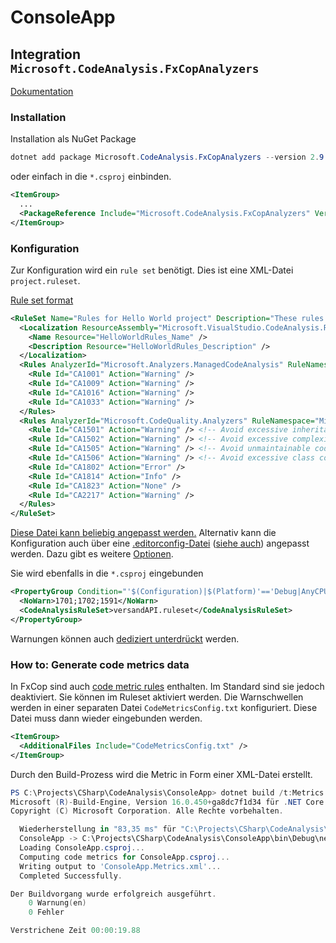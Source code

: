 # ConsoleApp

## Integration `Microsoft.CodeAnalysis.FxCopAnalyzers`

[Dokumentation](https://docs.microsoft.com/en-us/visualstudio/code-quality/?view=vs-2017)

### Installation

Installation als NuGet Package

```C#
dotnet add package Microsoft.CodeAnalysis.FxCopAnalyzers --version 2.9.2
```

oder einfach in die `*.csproj` einbinden.

```xml
<ItemGroup>
  ...
  <PackageReference Include="Microsoft.CodeAnalysis.FxCopAnalyzers" Version="2.9.2" PrivateAssets="all"/>
</ItemGroup>
```

### Konfiguration

Zur Konfiguration wird ein `rule set` benötigt. Dies ist eine XML-Datei `project.ruleset`.

[Rule set format](https://docs.microsoft.com/en-us/visualstudio/code-quality/using-rule-sets-to-group-code-analysis-rules?view=vs-2017)

```xml
<RuleSet Name="Rules for Hello World project" Description="These rules focus on critical issues for the Hello World app." ToolsVersion="10.0">
  <Localization ResourceAssembly="Microsoft.VisualStudio.CodeAnalysis.RuleSets.Strings.dll" ResourceBaseName="Microsoft.VisualStudio.CodeAnalysis.RuleSets.Strings.Localized">
    <Name Resource="HelloWorldRules_Name" />
    <Description Resource="HelloWorldRules_Description" />
  </Localization>
  <Rules AnalyzerId="Microsoft.Analyzers.ManagedCodeAnalysis" RuleNamespace="Microsoft.Rules.Managed">
    <Rule Id="CA1001" Action="Warning" />
    <Rule Id="CA1009" Action="Warning" />
    <Rule Id="CA1016" Action="Warning" />
    <Rule Id="CA1033" Action="Warning" />
  </Rules>
  <Rules AnalyzerId="Microsoft.CodeQuality.Analyzers" RuleNamespace="Microsoft.CodeQuality.Analyzers">
    <Rule Id="CA1501" Action="Warning" /> <!-- Avoid excessive inheritance -->
    <Rule Id="CA1502" Action="Warning" /> <!-- Avoid excessive complexity -->
    <Rule Id="CA1505" Action="Warning" /> <!-- Avoid unmaintainable code -->
    <Rule Id="CA1506" Action="Warning" /> <!-- Avoid excessive class coupling -->
    <Rule Id="CA1802" Action="Error" />
    <Rule Id="CA1814" Action="Info" />
    <Rule Id="CA1823" Action="None" />
    <Rule Id="CA2217" Action="Warning" />
  </Rules>
</RuleSet>
```

[Diese Datei kann beliebig angepasst werden.](https://docs.microsoft.com/en-us/visualstudio/code-quality/how-to-create-a-custom-rule-set?view=vs-2017) Alternativ kann die Konfiguration auch über eine [.editorconfig-Datei](https://docs.microsoft.com/en-us/visualstudio/code-quality/configure-fxcop-analyzers?view=vs-2017#editorconfig-file) ([siehe auch](https://github.com/dotnet/roslyn-analyzers/blob/master/docs/Analyzer%20Configuration.md)) angepasst werden. Dazu gibt es weitere [Optionen](https://docs.microsoft.com/en-us/visualstudio/code-quality/fxcop-analyzer-options?view=vs-2017).

Sie wird ebenfalls in die `*.csproj` eingebunden

```xml
<PropertyGroup Condition="'$(Configuration)|$(Platform)'=='Debug|AnyCPU'">
  <NoWarn>1701;1702;1591</NoWarn>
  <CodeAnalysisRuleSet>versandAPI.ruleset</CodeAnalysisRuleSet>
</PropertyGroup>
```

Warnungen können auch [dediziert unterdrückt](https://docs.microsoft.com/en-us/visualstudio/code-quality/in-source-suppression-overview?view=vs-2017) werden.

### How to: Generate code metrics data

In FxCop sind auch [code metric rules](https://docs.microsoft.com/en-us/visualstudio/code-quality/how-to-generate-code-metrics-data?view=vs-2019#command-line-code-metrics) enthalten. Im Standard sind sie jedoch deaktiviert. Sie können im Ruleset aktiviert werden. Die Warnschwellen werden in einer separaten Datei `CodeMetricsConfig.txt` konfiguriert. Diese Datei muss dann wieder eingebunden werden.

```xml
<ItemGroup>
  <AdditionalFiles Include="CodeMetricsConfig.txt" />
</ItemGroup>
```

Durch den Build-Prozess wird die Metric in Form einer XML-Datei erstellt.

```powershell
PS C:\Projects\CSharp\CodeAnalysis\ConsoleApp> dotnet build /t:Metrics
Microsoft (R)-Build-Engine, Version 16.0.450+ga8dc7f1d34 für .NET Core
Copyright (C) Microsoft Corporation. Alle Rechte vorbehalten.

  Wiederherstellung in "83,35 ms" für "C:\Projects\CSharp\CodeAnalysis\ConsoleApp\ConsoleApp.csproj" abgeschlossen.
  ConsoleApp -> C:\Projects\CSharp\CodeAnalysis\ConsoleApp\bin\Debug\netcoreapp2.2\ConsoleApp.dll
  Loading ConsoleApp.csproj...
  Computing code metrics for ConsoleApp.csproj...
  Writing output to 'ConsoleApp.Metrics.xml'...
  Completed Successfully.

Der Buildvorgang wurde erfolgreich ausgeführt.
    0 Warnung(en)
    0 Fehler

Verstrichene Zeit 00:00:19.88
```
